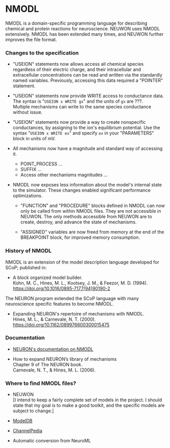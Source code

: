
# NMODL

NMODL is a domain-specific programming language for describing chemical and
protein reactions for neuroscience. NEUWON uses NMODL extensively. NMODL has
been extended many times, and NEUWON further improves the file format.

### Changes to the specification

* "USEION" statements now allows access all chemical species regardless of
  their electric charge, and their intracellular and extracellular
  concentrations can be read and written via the standardly named variables.
  Previously, accessing this data required a "POINTER" statement.

* "USEION" statements now provide WRITE access to conductance data.  
  The syntax is "`USEION x WRITE gx`" and the units of `gx` are ???.  
  Multiple mechanisms can write to the same species conductance without issue.

* "USEION" statements now provide a way to create nonspecific conductances, by
   assigning to the ion's equilibrium potential.
   Use the syntax "`USEION x WRITE ex`" and specify `ex` in your "PARAMETERS"
   block in units of mV.

* All mechanisms now have a magnitude and standard way of accessing it.
    * POINT_PROCESS ...
    * SUFFIX ...
    * Access other mechanisms magnitudes ...

* NMODL now exposes less information about the model's internal state to the
  simulator. These changes enabled significant performance optimizations.

    * "FUNCTION" and "PROCEDURE" blocks defined in NMODL can now only be called
       from within NMODL files. They are not accessible in NEUWON. The only
       methods accessible from NEUWON are to create, destroy, and advance the
       state of mechanisms.

    * "ASSIGNED" variables are now freed from memory at the end of the
      BREAKPOINT block, for improved memory consumption.  

### History of NMODL

NMODL is an extension of the model description language developed for SCoP;
published in:

* A block organized model builder.  
Kohn, M. C., Hines, M. L., Kootsey, J. M., & Feezor, M. D. (1994).  
https://doi.org/10.1016/0895-7177(94)90190-2

The NEURON program extended the SCoP language with many neuroscience specific
features to become NMODL.

* Expanding NEURON's repertoire of mechanisms with NMODL.  
Hines, M. L., & Carnevale, N. T. (2000).  
https://doi.org/10.1162/089976600300015475

### Documentation

* [NEURON's documentation on NMODL](https://nrn.readthedocs.io/en/latest/python/modelspec/programmatic/mechanisms/nmodl.html)

 * How to expand NEURON’s library of mechanisms  
Chapter 9 of The NEURON book.  
Carnevale, N. T., & Hines, M. L. (2006).

### Where to find NMODL files?

* NEUWON  
[I intend to keep a fairly complete set of models in the project. I should state
that my goal is to make a good toolkit, and the specific models are subject to
change.]

* [ModelDB](https://senselab.med.yale.edu/ModelDB/)

* [ChannelPedia](https://channelpedia.epfl.ch/)

* Automatic conversion from NeuroML
